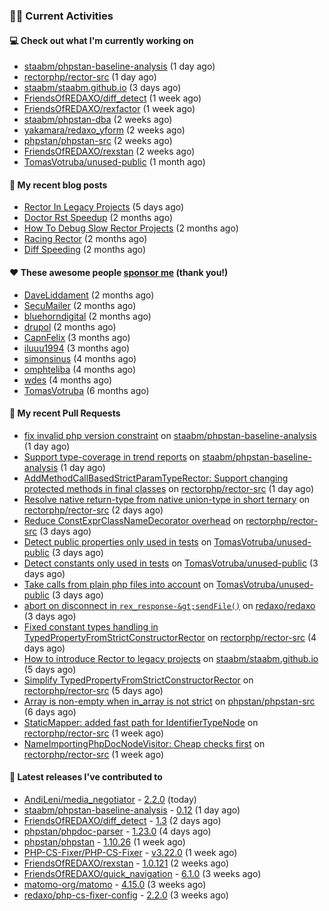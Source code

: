 ### 👨‍💻 Current Activities


#### 💻 Check out what I'm currently working on

- [staabm/phpstan-baseline-analysis](https://github.com/staabm/phpstan-baseline-analysis) (1 day ago)
- [rectorphp/rector-src](https://github.com/rectorphp/rector-src) (1 day ago)
- [staabm/staabm.github.io](https://github.com/staabm/staabm.github.io) (3 days ago)
- [FriendsOfREDAXO/diff_detect](https://github.com/FriendsOfREDAXO/diff_detect) (1 week ago)
- [FriendsOfREDAXO/rexfactor](https://github.com/FriendsOfREDAXO/rexfactor) (1 week ago)
- [staabm/phpstan-dba](https://github.com/staabm/phpstan-dba) (2 weeks ago)
- [yakamara/redaxo_yform](https://github.com/yakamara/redaxo_yform) (2 weeks ago)
- [phpstan/phpstan-src](https://github.com/phpstan/phpstan-src) (2 weeks ago)
- [FriendsOfREDAXO/rexstan](https://github.com/FriendsOfREDAXO/rexstan) (2 weeks ago)
- [TomasVotruba/unused-public](https://github.com/TomasVotruba/unused-public) (1 month ago)


#### 📜 My recent blog posts

- [Rector In Legacy Projects](https://staabm.github.io/2023/07/23/rector-in-legacy-projects.html) (5 days ago)
- [Doctor Rst Speedup](https://staabm.github.io/2023/05/18/doctor-rst-speedup.html) (2 months ago)
- [How To Debug Slow Rector Projects](https://staabm.github.io/2023/05/10/how-to-debug-slow-rector-projects.html) (2 months ago)
- [Racing Rector](https://staabm.github.io/2023/05/06/racing-rector.html) (2 months ago)
- [Diff Speeding](https://staabm.github.io/2023/05/01/diff-speeding.html) (2 months ago)


#### ❤️ These awesome people [sponsor me](https://github.com/sponsors/staabm) (thank you!)

- [DaveLiddament](https://github.com/DaveLiddament) (2 months ago)
- [SecuMailer](https://github.com/SecuMailer) (2 months ago)
- [bluehorndigital](https://github.com/bluehorndigital) (2 months ago)
- [drupol](https://github.com/drupol) (2 months ago)
- [CapnFelix](https://github.com/CapnFelix) (3 months ago)
- [iluuu1994](https://github.com/iluuu1994) (3 months ago)
- [simonsinus](https://github.com/simonsinus) (4 months ago)
- [omphteliba](https://github.com/omphteliba) (4 months ago)
- [wdes](https://github.com/wdes) (4 months ago)
- [TomasVotruba](https://github.com/TomasVotruba) (6 months ago)


#### 🔨 My recent Pull Requests

- [fix invalid php version constraint](https://github.com/staabm/phpstan-baseline-analysis/pull/125) on [staabm/phpstan-baseline-analysis](https://github.com/staabm/phpstan-baseline-analysis) (1 day ago)
- [Support type-coverage in trend reports](https://github.com/staabm/phpstan-baseline-analysis/pull/123) on [staabm/phpstan-baseline-analysis](https://github.com/staabm/phpstan-baseline-analysis) (1 day ago)
- [AddMethodCallBasedStrictParamTypeRector: Support changing protected methods in final classes](https://github.com/rectorphp/rector-src/pull/4611) on [rectorphp/rector-src](https://github.com/rectorphp/rector-src) (1 day ago)
- [Resolve native return-type from native union-type in short ternary](https://github.com/rectorphp/rector-src/pull/4606) on [rectorphp/rector-src](https://github.com/rectorphp/rector-src) (2 days ago)
- [Reduce ConstExprClassNameDecorator overhead](https://github.com/rectorphp/rector-src/pull/4603) on [rectorphp/rector-src](https://github.com/rectorphp/rector-src) (3 days ago)
- [Detect public properties only used in tests](https://github.com/TomasVotruba/unused-public/pull/81) on [TomasVotruba/unused-public](https://github.com/TomasVotruba/unused-public) (3 days ago)
- [Detect constants only used in tests](https://github.com/TomasVotruba/unused-public/pull/80) on [TomasVotruba/unused-public](https://github.com/TomasVotruba/unused-public) (3 days ago)
- [Take calls from plain php files into account](https://github.com/TomasVotruba/unused-public/pull/79) on [TomasVotruba/unused-public](https://github.com/TomasVotruba/unused-public) (3 days ago)
- [abort on disconnect in `rex_response-&gt;sendFile()`](https://github.com/redaxo/redaxo/pull/5749) on [redaxo/redaxo](https://github.com/redaxo/redaxo) (3 days ago)
- [Fixed constant types handling in TypedPropertyFromStrictConstructorRector](https://github.com/rectorphp/rector-src/pull/4588) on [rectorphp/rector-src](https://github.com/rectorphp/rector-src) (4 days ago)
- [How to introduce Rector to legacy projects](https://github.com/staabm/staabm.github.io/pull/87) on [staabm/staabm.github.io](https://github.com/staabm/staabm.github.io) (5 days ago)
- [Simplify TypedPropertyFromStrictConstructorRector](https://github.com/rectorphp/rector-src/pull/4587) on [rectorphp/rector-src](https://github.com/rectorphp/rector-src) (5 days ago)
- [Array is non-empty when in_array is not strict](https://github.com/phpstan/phpstan-src/pull/2539) on [phpstan/phpstan-src](https://github.com/phpstan/phpstan-src) (6 days ago)
- [StaticMapper: added fast path for IdentifierTypeNode](https://github.com/rectorphp/rector-src/pull/4565) on [rectorphp/rector-src](https://github.com/rectorphp/rector-src) (1 week ago)
- [NameImportingPhpDocNodeVisitor: Cheap checks first](https://github.com/rectorphp/rector-src/pull/4563) on [rectorphp/rector-src](https://github.com/rectorphp/rector-src) (1 week ago)


#### 🔭 Latest releases I've contributed to

- [AndiLeni/media_negotiator](https://github.com/AndiLeni/media_negotiator) - [2.2.0](https://github.com/AndiLeni/media_negotiator/releases/tag/2.2.0) (today)
- [staabm/phpstan-baseline-analysis](https://github.com/staabm/phpstan-baseline-analysis) - [0.12](https://github.com/staabm/phpstan-baseline-analysis/releases/tag/0.12) (1 day ago)
- [FriendsOfREDAXO/diff_detect](https://github.com/FriendsOfREDAXO/diff_detect) - [1.3](https://github.com/FriendsOfREDAXO/diff_detect/releases/tag/1.3) (2 days ago)
- [phpstan/phpdoc-parser](https://github.com/phpstan/phpdoc-parser) - [1.23.0](https://github.com/phpstan/phpdoc-parser/releases/tag/1.23.0) (4 days ago)
- [phpstan/phpstan](https://github.com/phpstan/phpstan) - [1.10.26](https://github.com/phpstan/phpstan/releases/tag/1.10.26) (1 week ago)
- [PHP-CS-Fixer/PHP-CS-Fixer](https://github.com/PHP-CS-Fixer/PHP-CS-Fixer) - [v3.22.0](https://github.com/PHP-CS-Fixer/PHP-CS-Fixer/releases/tag/v3.22.0) (1 week ago)
- [FriendsOfREDAXO/rexstan](https://github.com/FriendsOfREDAXO/rexstan) - [1.0.121](https://github.com/FriendsOfREDAXO/rexstan/releases/tag/1.0.121) (2 weeks ago)
- [FriendsOfREDAXO/quick_navigation](https://github.com/FriendsOfREDAXO/quick_navigation) - [6.1.0](https://github.com/FriendsOfREDAXO/quick_navigation/releases/tag/6.1.0) (3 weeks ago)
- [matomo-org/matomo](https://github.com/matomo-org/matomo) - [4.15.0](https://github.com/matomo-org/matomo/releases/tag/4.15.0) (3 weeks ago)
- [redaxo/php-cs-fixer-config](https://github.com/redaxo/php-cs-fixer-config) - [2.2.0](https://github.com/redaxo/php-cs-fixer-config/releases/tag/2.2.0) (3 weeks ago)
